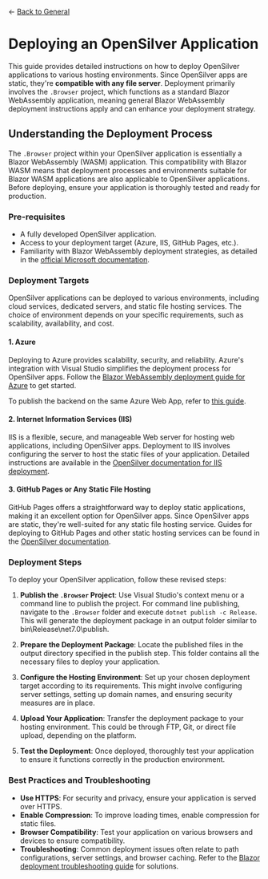 ← [Back to General](/docs/9/1)

# Deploying an OpenSilver Application

This guide provides detailed instructions on how to deploy OpenSilver applications to various hosting environments. Since OpenSilver apps are static, they're **compatible with any file server**. Deployment primarily involves the `.Browser` project, which functions as a standard Blazor WebAssembly application, meaning general Blazor WebAssembly deployment instructions apply and can enhance your deployment strategy.

## Understanding the Deployment Process

The `.Browser` project within your OpenSilver application is essentially a Blazor WebAssembly (WASM) application. This compatibility with Blazor WASM means that deployment processes and environments suitable for Blazor WASM applications are also applicable to OpenSilver applications. Before deploying, ensure your application is thoroughly tested and ready for production.

### Pre-requisites

- A fully developed OpenSilver application.
- Access to your deployment target (Azure, IIS, GitHub Pages, etc.).
- Familiarity with Blazor WebAssembly deployment strategies, as detailed in the [official Microsoft documentation](https://learn.microsoft.com/en-us/aspnet/core/blazor/host-and-deploy/webassembly?view=aspnetcore-8.0#standalone-deployment).

### Deployment Targets

OpenSilver applications can be deployed to various environments, including cloud services, dedicated servers, and static file hosting services. The choice of environment depends on your specific requirements, such as scalability, availability, and cost.

#### 1. Azure

Deploying to Azure provides scalability, security, and reliability. Azure's integration with Visual Studio simplifies the deployment process for OpenSilver apps. Follow the [Blazor WebAssembly deployment guide for Azure](https://learn.microsoft.com/en-us/aspnet/core/blazor/host-and-deploy/webassembly?view=aspnetcore-8.0#deploy-from-visual-studio) to get started.

To publish the backend on the same Azure Web App, refer to [this guide](../how-to-topics/deploy-client-backend-on-azure.md).

#### 2. Internet Information Services (IIS)

IIS is a flexible, secure, and manageable Web server for hosting web applications, including OpenSilver apps. Deployment to IIS involves configuring the server to host the static files of your application. Detailed instructions are available in the [OpenSilver documentation for IIS deployment](../how-to-topics/add-site-to-iis.md).

#### 3. GitHub Pages or Any Static File Hosting

GitHub Pages offers a straightforward way to deploy static applications, making it an excellent option for OpenSilver apps. Since OpenSilver apps are static, they're well-suited for any static file hosting service. Guides for deploying to GitHub Pages and other static hosting services can be found in the [OpenSilver documentation](../how-to-topics/any-static-hosting.md).

### Deployment Steps

To deploy your OpenSilver application, follow these revised steps:

1. **Publish the `.Browser` Project**: Use Visual Studio's context menu or a command line to publish the project. For command line publishing, navigate to the `.Browser` folder and execute `dotnet publish -c Release`.
   This will generate the deployment package in an output folder similar to bin\Release\net7.0\publish\.

2. **Prepare the Deployment Package**: Locate the published files in the output directory specified in the publish step. This folder contains all the necessary files to deploy your application.

3. **Configure the Hosting Environment**: Set up your chosen deployment target according to its requirements. This might involve configuring server settings, setting up domain names, and ensuring security measures are in place.

4. **Upload Your Application**: Transfer the deployment package to your hosting environment. This could be through FTP, Git, or direct file upload, depending on the platform.

5. **Test the Deployment**: Once deployed, thoroughly test your application to ensure it functions correctly in the production environment.

### Best Practices and Troubleshooting
* **Use HTTPS**: For security and privacy, ensure your application is served over HTTPS.
* **Enable Compression**: To improve loading times, enable compression for static files.
* **Browser Compatibility**: Test your application on various browsers and devices to ensure compatibility.
* **Troubleshooting**: Common deployment issues often relate to path configurations, server settings, and browser caching. Refer to the [Blazor deployment troubleshooting guide](https://learn.microsoft.com/en-us/aspnet/core/blazor/host-and-deploy/webassembly?view=aspnetcore-8.0#troubleshooting) for solutions.
